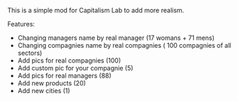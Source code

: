 This is a simple mod for Capitalism Lab to add more realism.

Features:
- Changing managers name by real manager (17 womans + 71 mens)
- Changing compagnies name by real compagnies ( 100 compagnies of all sectors)
- Add pics for real compagnies (100)
- Add custom pic for your compagnie (5)
- Add pics for real managers (88)
- Add new products (20)
- Add new cities (1)